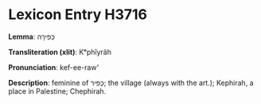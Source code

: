 # Lexicon Entry H3716

**Lemma**: כְּפִירָה

**Transliteration (xlit)**: Kᵉphîyrâh

**Pronunciation**: kef-ee-raw'

**Description**:
feminine of כְּפִיר; the village (always with the art.); Kephirah, a place in Palestine; Chephirah.
